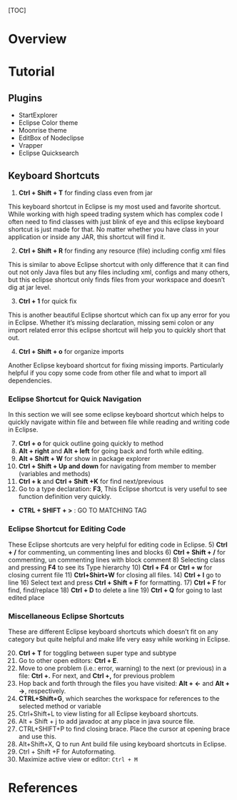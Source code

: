 [TOC]

# Overview


# Tutorial

## Plugins

- StartExplorer
- Eclipse Color theme
- Moonrise theme
- EditBox of Nodeclipse
- Vrapper
- Eclipse Quicksearch

## Keyboard Shortcuts

1) **Ctrl + Shift + T** for finding class even from jar

This keyboard shortcut in Eclipse is my most used and favorite shortcut.
While working with high speed trading system which has complex code I
often need to find classes with just blink of eye and this eclipse
keyboard shortcut is just made for that. No matter whether you have
class in your application or inside any JAR, this shortcut will find it.

2) **Ctrl + Shift + R** for finding any resource (file) including config
   xml files

This is similar to above Eclipse shortcut with only difference that it
can find out not only Java files but any files including xml, configs
and many others, but this eclipse shortcut only finds files from your
workspace and doesn’t dig at jar level.

3) **Ctrl + 1** for quick fix

This is another beautiful Eclipse shortcut which can fix up any error
for you in Eclipse. Whether it’s missing declaration, missing semi colon
or any import related error this eclipse shortcut will help you to
quickly short that out.

4) **Ctrl + Shift + o** for organize imports

Another Eclipse keyboard shortcut for fixing missing imports.
Particularly helpful if you copy some code from other file and what to
import all dependencies.

### Eclipse Shortcut for Quick Navigation

In this section we will see some eclipse keyboard shortcut which helps
to quickly navigate within file and between file while reading and
writing code in Eclipse.

7) **Ctrl + o** for quick outline going quickly to method
9) **Alt + right** and **Alt + left** for going back and forth while editing.
12) **Alt + Shift + W** for show in package explorer
13) **Ctrl + Shift + Up and down** for navigating from member to member (variables and methods)
15) **Ctrl + k** and **Ctrl + Shift +K** for find next/previous
24) Go to a type declaration: **F3**, This Eclipse shortcut is very useful to see function definition very quickly.
- **CTRL + SHIFT + >** : GO TO MATCHING TAG

### Eclipse Shortcut for Editing Code

These Eclipse shortcuts are very helpful for editing code in Eclipse.
5) **Ctrl + /** for commenting, un commenting lines and blocks
6) **Ctrl + Shift + /** for commenting, un commenting lines with block comment
8) Selecting class and pressing **F4** to see its Type hierarchy
10) **Ctrl + F4** or **Ctrl + w** for closing current file
11) **Ctrl+Shirt+W** for closing all files.
14) **Ctrl + l** go to line
16) Select text and press **Ctrl + Shift + F** for formatting.
17) **Ctrl + F** for find, find/replace
18) **Ctrl + D** to delete a line
19) **Ctrl + Q** for going to last edited place


### Miscellaneous Eclipse Shortcuts

These are different Eclipse keyboard shortcuts which doesn’t fit on any category but quite helpful and make life very easy while working in Eclipse.

20) **Ctrl + T** for toggling between super type and subtype
21) Go to other open editors: **Ctrl + E**.
22) Move to one problem (i.e.: error, warning) to the next (or previous) in a file: **Ctrl +.** For next, and **Ctrl +,** for previous problem
23) Hop back and forth through the files you have visited: **Alt + ←** and **Alt + →**, respectively.
25) **CTRL+Shift+G**, which searches the workspace for references to the selected method or variable
26) Ctrl+Shift+L to view listing for all Eclipse keyboard shortcuts.
27) Alt + Shift + j to add javadoc at any place in java source file.
28) CTRL+SHIFT+P to find closing brace. Place the cursor at opening brace and use this.
29) Alt+Shift+X, Q to run Ant build file using keyboard shortcuts in Eclipse.
30) Ctrl + Shift +F for Autoformating.
31) Maximize active view or editor: `Ctrl + M`

# References

[source]: http://javarevisited.blogspot.com/2010/10/eclipse-tutorial-most-useful-eclipse.html#ixzz3El9zbjJu

